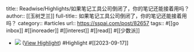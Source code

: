 title:: Readwise/Highlights/如果笔记工具公司倒闭了，你的笔记还能接着用吗？
author:: [[玉树芝兰]]
full-title:: 如果笔记工具公司倒闭了，你的笔记还能接着用吗？
category:: #articles
url:: https://sspai.com/post/82657
tags:: #[[go inbox]] #[[inoreader]] #[[interest]] #[[read]] #[[少数派]]
- ![](https://cdn.sspai.com/2023/09/03/article/237d03986cfce0821b8ec075a2c25519?imageView2/2/w/1120/q/40/interlace/1/ignore-error/1) ([View Highlight](https://read.readwise.io/read/01hafc9wzc01c0k52mvwccajer)) #Highlight #[[2023-09-17]]
